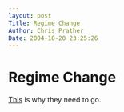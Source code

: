 ```yaml
---
layout: post
Title: Regime Change  
Author: Chris Prather
Date: 2004-10-20 23:25:26
---
```


# Regime Change
<a title="Bend.com - Press Release " href="http://www.bend.com/news/ar_view%5E3Far_id%5E3D18712.htm">This</a>  is why they need to go.



